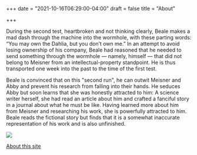 +++
date = "2021-10-16T06:29:00-04:00"
draft = false
title = "About"

+++

During the second test, heartbroken and not thinking clearly, Beale makes a mad dash through the machine into the wormhole, with these parting words: “You may own the Dahlia, but you don’t own me.” In an attempt to avoid losing ownership of his company, Beale had reasoned that he needed to send something through the wormhole — namely, himself — that did not belong to Meisner from an intellectual-property standpoint. He is thus transported one week into the past to the time of the first test.

Beale is convinced that on this "second run", he can outwit Meisner and Abby and prevent his research from falling into their hands. He seduces Abby but soon learns that she was honestly attracted to him: A science writer herself, she had read an article about him and crafted a fanciful story in a journal about what he must be like. Having learned more about him from Meisner and researching his work, she is powerfully attracted to him. Beale reads the fictional story but finds that it is a somewhat inaccurate representation of his work and is also unfinished. 

<img src="//placehold.it/300x300" class="profile">

<br />

[About this site](colophon/)
